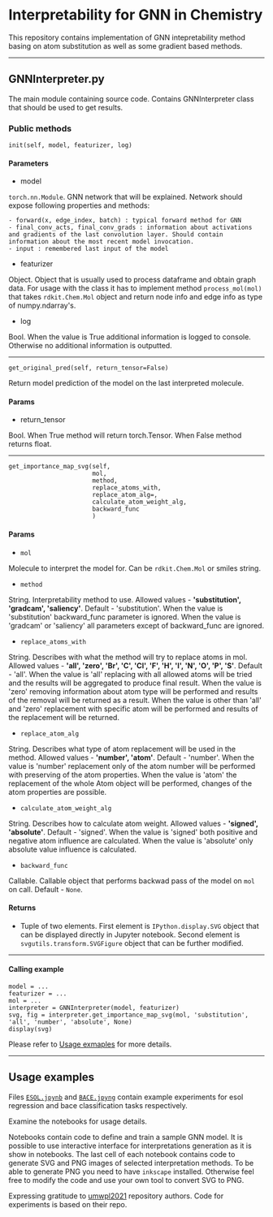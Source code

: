 # Interpretability for GNN in Chemistry

This repository contains implementation of GNN intepretability method basing on atom substitution as well as some gradient based methods.

---

## GNNInterpreter.py

The main module containing source code. Contains GNNInterpreter class that should be used to get results.

### Public methods

```
init(self, model, featurizer, log)
```

#### Parameters

- model 

`torch.nn.Module`. GNN network that will be explained. Network should expose following properties and methods:
    
    - forward(x, edge_index, batch) : typical forward method for GNN
    - final_conv_acts, final_conv_grads : information about activations and gradients of the last convolution layer. Should contain information about the most recent model invocation.
    - input : remembered last input of the model

- featurizer

Object. Object that is usually used to process dataframe and obtain graph data. For usage with the class it has to implement method `process_mol(mol)` that takes `rdkit.Chem.Mol` object and return node info and edge info as type of numpy.ndarray's.

- log

Bool. When the value is True additional information is logged to console. Otherwise no additional information is outputted.

---
 
 ```
 get_original_pred(self, return_tensor=False)
 ```
 Return model prediction of the model on the last interpreted molecule.

 #### Params
 - return_tensor

Bool. When True method will return torch.Tensor. When False method returns float.

---

```
get_importance_map_svg(self, 
                       mol,
                       method,
                       replace_atoms_with,
                       replace_atom_alg=,
                       calculate_atom_weight_alg,
                       backward_func
                       )
```

#### Params

- `mol`

Molecule to interpret the model for. Can be `rdkit.Chem.Mol` or smiles string.

- `method`

String. Interpretability method to use. Allowed values - **'substitution', 'gradcam', 'saliency'**. Default - 'substitution'. When the value is 'substitution' backward_func parameter is ignored. When the value is 'gradcam' or 'saliency' all parameters except of backward_func are ignored.

- `replace_atoms_with`

String. Describes with what the method will try to replace atoms in mol. Allowed values - **'all', 'zero', 'Br', 'C', 'Cl', 'F', 'H', 'I', 'N', 'O', 'P', 'S'**. Default - 'all'. When the value is 'all' replacing with all allowed atoms will be tried and the results will be aggregated to produce final result. When the value is 'zero' removing information about atom type will be performed and results of the removal will be returned as a result. When the value is other than 'all' and 'zero' replacement with specific atom will be performed and results of the replacement will be returned.

- `replace_atom_alg`

String. Describes what type of atom replacement will be used in the method. Allowed values - **'number', 'atom'**. Default - 'number'. When the value is 'number' replacement only of the atom number will be performed with preserving of the atom properties. When the value is 'atom' the replacement of the whole Atom object will be performed, changes of the atom properties are possible.

- `calculate_atom_weight_alg`

String. Describes how to calculate atom weight. Allowed values - **'signed', 'absolute'**. Default - 'signed'. When the value is 'signed' both positive and negative atom influence are calculated. When the value is 'absolute' only absolute value influence is calculated.

- `backward_func`

Callable. Callable object that performs backwad pass of the model on `mol` on call. Default - `None`.

#### Returns

- Tuple of two elements. First element is `IPython.display.SVG` object that can be displayed directly in Jupyter notebook. Second element is `svgutils.transform.SVGFigure` object that can be further modified.
---

#### Calling example

```
model = ...
featurizer = ...
mol = ...
interpreter = GNNInterpreter(model, featurizer)
svg, fig = interpreter.get_importance_map_svg(mol, 'substitution', 'all', 'number', 'absolute', None)
display(svg)
```

Please refer to [Usage exmaples](#usage-examples) for more details.

---

## Usage examples

Files [`ESOL.jpynb`](./ESOL.ipynb) and [`BACE.jpyng`](./BACE.ipynb) contain example experiments for esol regression and bace classification tasks respectively.

Examine the notebooks for usage details.

Notebooks contain code to define and train a sample GNN model. It is possible to use interactive interface for interpretations generation as it is show in notebooks. The last cell of each notebook contains code to generate SVG and PNG images of selected interpretation methods. To be able to generate PNG you need to have `inkscape` installed. Otherwise feel free to modify the code and use your own tool to convert SVG to PNG.

Expressing gratitude to [umwpl2021](https://github.com/gmum/umwpl2021) repository authors. Code for experiments is based on their repo.